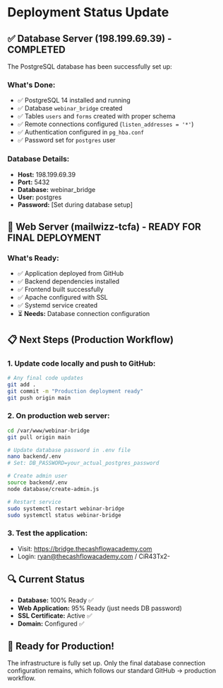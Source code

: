 # Deployment Status Update

## ✅ **Database Server (198.199.69.39) - COMPLETED**

The PostgreSQL database has been successfully set up:

### What's Done:
- ✅ PostgreSQL 14 installed and running
- ✅ Database `webinar_bridge` created
- ✅ Tables `users` and `forms` created with proper schema
- ✅ Remote connections configured (`listen_addresses = '*'`)
- ✅ Authentication configured in `pg_hba.conf`
- ✅ Password set for `postgres` user

### Database Details:
- **Host:** 198.199.69.39
- **Port:** 5432  
- **Database:** webinar_bridge
- **User:** postgres
- **Password:** [Set during database setup]

## 🔄 **Web Server (mailwizz-tcfa) - READY FOR FINAL DEPLOYMENT**

### What's Ready:
- ✅ Application deployed from GitHub
- ✅ Backend dependencies installed
- ✅ Frontend built successfully  
- ✅ Apache configured with SSL
- ✅ Systemd service created
- ⏳ **Needs:** Database connection configuration

## 📋 **Next Steps (Production Workflow)**

### 1. Update code locally and push to GitHub:
```bash
# Any final code updates
git add .
git commit -m "Production deployment ready"
git push origin main
```

### 2. On production web server:
```bash
cd /var/www/webinar-bridge
git pull origin main

# Update database password in .env file
nano backend/.env
# Set: DB_PASSWORD=your_actual_postgres_password

# Create admin user
source backend/.env
node database/create-admin.js

# Restart service
sudo systemctl restart webinar-bridge
sudo systemctl status webinar-bridge
```

### 3. Test the application:
- Visit: https://bridge.thecashflowacademy.com
- Login: ryan@thecashflowacademy.com / CiR43Tx2-

## 🔍 **Current Status**

- **Database:** 100% Ready ✅
- **Web Application:** 95% Ready (just needs DB password)
- **SSL Certificate:** Active ✅
- **Domain:** Configured ✅

## 🚀 **Ready for Production!**

The infrastructure is fully set up. Only the final database connection configuration remains, which follows our standard GitHub → production workflow.